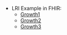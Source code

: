 
- LRI Example in FHIR:
  - [Growth1](http://healthedatainc.com/go-ftp/publish/observation-growth1.html)
  - [Growth2](http://healthedatainc.com/go-ftp/publish/observation-growth2.html)
  - [Growth3](http://healthedatainc.com/go-ftp/publish/observation-growth3.html)


